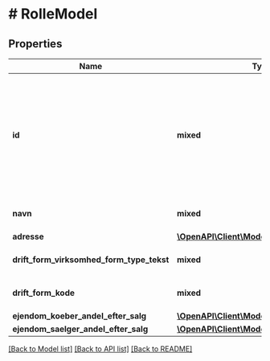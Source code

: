 # # RolleModel

## Properties

Name | Type | Description | Notes
------------ | ------------- | ------------- | -------------
**id** | **mixed** | Hvis der er flere referencer, skal de de alle være for samme juridiske person! Er primært relevant hvis to forskellige personer i rollesamlingen har præcis samme fødselsdag, i det opslag i e-akt på tidligere dokumenter - fx DokumentHentRevisionsspor ikke må inkludere de fire sidste cifre... |
**navn** | **mixed** | Kan være udeladt i opslag, hvis personen har navnebeskyttelse | [optional]
**adresse** | [**\OpenAPI\Client\Model\RolleAdresseModel**](RolleAdresseModel.md) |  | [optional]
**drift_form_virksomhed_form_type_tekst** | **mixed** | Her angives kort tekst der beskriver virksomhedsform fra CVR. | [optional]
**drift_form_kode** | **mixed** | Her angives virksomhedsformkoden fra CVR. | [optional]
**ejendom_koeber_andel_efter_salg** | [**\OpenAPI\Client\Model\BroekModel**](BroekModel.md) |  | [optional]
**ejendom_saelger_andel_efter_salg** | [**\OpenAPI\Client\Model\BroekModel**](BroekModel.md) |  | [optional]

[[Back to Model list]](../../README.md#models) [[Back to API list]](../../README.md#endpoints) [[Back to README]](../../README.md)
